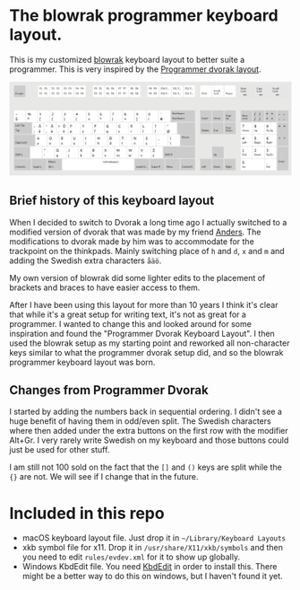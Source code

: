 # The blowrak programmer keyboard layout.

This is my customized [blowrak](https://github.com/wanders/blowrak) keyboard
layout to better suite a programmer. This is very inspired by the [Programmer
dvorak layout](https://www.kaufmann.no/roland/dvorak/).

![layout](https://raw.githubusercontent.com/tru/blowrak_programmer/master/blowrak_programmer.png)

## Brief history of this keyboard layout

When I decided to switch to Dvorak a long time ago I actually switched to a
modified version of dvorak that was made by my friend
[Anders](https://github.com/wanders). The modifications to dvorak made by him
was to accommodate for the trackpoint on the thinkpads. Mainly switching place
of `h` and `d`, `x` and `m` and adding the Swedish extra characters `åäö`.

My own version of blowrak did some lighter edits to the placement of brackets
and braces to have easier access to them.

After I have been using this layout for more than 10 years I think it's clear
that while it's a great setup for writing text, it's not as great for a
programmer. I wanted to change this and looked around for some inspiration and
found the "Programmer Dvorak Keyboard Layout". I then used the blowrak setup
as my starting point and reworked all non-character keys similar to what the
programmer dvorak setup did, and so the blowrak programmer keyboard layout was
born.

## Changes from Programmer Dvorak

I started by adding the numbers back in sequential ordering. I didn't see a huge
benefit of having them in odd/even split. The Swedish characters where then added
under the extra buttons on the first row with the modifier Alt+Gr. I very rarely
write Swedish on my keyboard and those buttons could just be used for other stuff.

I am still not 100 sold on the fact that the `[]` and `()` keys are split while
the `{}` are not. We will see if I change that in the future.

# Included in this repo

* macOS keyboard layout file. Just drop it in `~/Library/Keyboard Layouts`
* xkb symbol file for x11. Drop it in `/usr/share/X11/xkb/symbols` and then you
  need to edit `rules/evdev.xml` for it to show up globally.
* Windows KbdEdit file. You need [KbdEdit](http://www.kbdedit.com/) in order to
  install this. There might be a better way to do this on windows, but I haven't
  found it yet.
